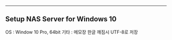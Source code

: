 ﻿------------------------------------------------------------
Setup NAS Server for Windows 10
------------------------------------------------------------

OS : Window 10 Pro, 64bit
기타 : 메모장 한글 깨짐시 UTF-8로 저장